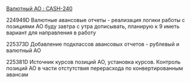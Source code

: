 [Валютный АО : CASH-240](https://yt.surgutneftegas.ru:4443/issue/CASH-240)


224949D Валютные авансовые отчеты - реализация логики работы с позициями АО буду завтра с утра дописывать, планирую к 9 иметь вариант для направления в работу

225373D Добавление подклассов авансовых отчетов - рублевый и валютный АО

225381D Источник курсов позиций АО, установка курсов. Контроль позиций АО в части отстутствия перерасхода по конвертированным авансам

